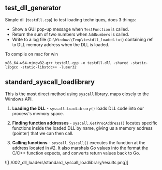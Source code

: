 ## test_dll_generator
Simple dll (`testdll.cpp`) to test loading techniques, does 3 things:
- Show a GUI pop-up message when `TestFunction` is called.
- Return the sum of two numbers when `AddNumbers` is called.
- Write to a log file (`C:\Windows\Temp\testdll_loaded.txt`) containing ref to DLL memory address when the DLL is loaded.

To compile on mac for win
```shell
x86_64-w64-mingw32-g++ testdll.cpp -o testdll.dll -shared -static-libgcc -static-libstdc++ -luser32
```


## standard_syscall_loadlibrary

This is the most direct method using `syscall` library, maps closely to the Windows API.

1. **Loading the DLL** - `syscall.LoadLibrary()` loads DLL code into our process's memory space. 

2. **Finding function addresses** - `syscall.GetProcAddress()` locates specific functions inside the loaded DLL by name, giving us a memory address (pointer) that we can then call.

3. **Calling functions** - `syscall.Syscall()` executes the function at the address located in #2. It also marshals Go values into the format the C/C++ function expects, and converts return values back to Go.

![[./002_dll_loaders/standard_syscall_loadlibrary/results.png]]

